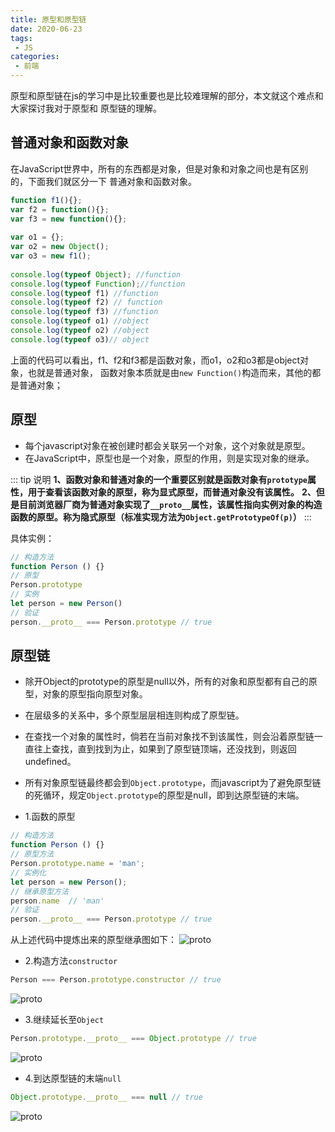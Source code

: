```yaml
---
title: 原型和原型链
date: 2020-06-23
tags:
 - JS
categories:
 - 前端
---
```


原型和原型链在js的学习中是比较重要也是比较难理解的部分，本文就这个难点和大家探讨我对于原型和
原型链的理解。

## 普通对象和函数对象

在JavaScript世界中，所有的东西都是对象，但是对象和对象之间也是有区别的，下面我们就区分一下
普通对象和函数对象。

```js
function f1(){};
var f2 = function(){};
var f3 = new function(){};
 
var o1 = {};
var o2 = new Object();
var o3 = new f1();
 
console.log(typeof Object); //function
console.log(typeof Function);//function
console.log(typeof f1) //function
console.log(typeof f2) // function
console.log(typeof f3) //function
console.log(typeof o1) //object
console.log(typeof o2) //object
console.log(typeof o3)// object
```
上面的代码可以看出，f1、f2和f3都是函数对象，而o1，o2和o3都是object对象，也就是普通对象，
函数对象本质就是由```new Function()```构造而来，其他的都是普通对象；

## 原型

* 每个javascript对象在被创建时都会关联另一个对象，这个对象就是原型。
* 在JavaScript中，原型也是一个对象，原型的作用，则是实现对象的继承。

::: tip 说明
**1、函数对象和普通对象的一个重要区别就是函数对象有```prototype```属性，用于查看该函数对象的原型，称为显式原型，而普通对象没有该属性。**
**2、但是目前浏览器厂商为普通对象实现了```__proto__```属性，该属性指向实例对象的构造函数的原型。称为隐式原型（标准实现方法为```Object.getPrototypeOf(p)```）**
:::

具体实例：

```js
// 构造方法
function Person () {}
// 原型
Person.prototype
// 实例
let person = new Person()
// 验证
person.__proto__ === Person.prototype // true
```

## 原型链

* 除开Object的prototype的原型是null以外，所有的对象和原型都有自己的原型，对象的原型指向原型对象。

* 在层级多的关系中，多个原型层层相连则构成了原型链。

* 在查找一个对象的属性时，倘若在当前对象找不到该属性，则会沿着原型链一直往上查找，直到找到为止，如果到了原型链顶端，还没找到，则返回undefined。

* 所有对象原型链最终都会到```Object.prototype```，而javascript为了避免原型链的死循环，规定```Object.prototype```的原型是null，即到达原型链的末端。

* 1.函数的原型
```js
// 构造方法
function Person () {}
// 原型方法
Person.prototype.name = 'man';
// 实例化
let person = new Person();
// 继承原型方法
person.name  // 'man'
// 验证
person.__proto__ === Person.prototype // true
```
从上述代码中提炼出来的原型继承图如下：
![proto](~@Front/JS/image/proto2.png)

* 2.构造方法```constructor```

```js
Person === Person.prototype.constructor // true
```
![proto](~@Front/JS/image/proto3.png)

* 3.继续延长至```Object```
```js
Person.prototype.__proto__ === Object.prototype // true
```

![proto](~@Front/JS/image/proto4.png)

* 4.到达原型链的末端```null```

```js
Object.prototype.__proto__ === null // true
```

![proto](~@Front/JS/image/proto5.png)



